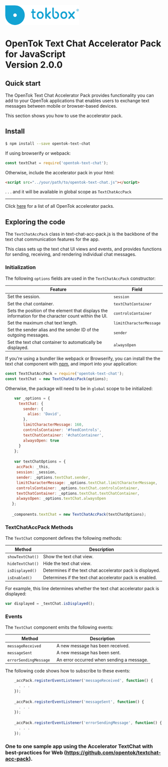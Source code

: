![logo](tokbox-logo.png)

# OpenTok Text Chat Accelerator Pack for JavaScript<br/>Version 2.0.0

## Quick start

The OpenTok Text Chat Accelerator Pack provides functionality you can add to your OpenTok applications that enables users to exchange text messages between mobile or browser-based devices. 

This section shows you how to use the accelerator pack.

## Install

```bash
$ npm install --save opentok-text-chat
```

If using browserify or webpack:

```javascript
const textChat = require('opentok-text-chat');
```

Otherwise, include the accelerator pack in your html:

```html
<script src="../your/path/to/opentok-text-chat.js"></script>
```
 . . . and it will be available in global scope as `TextChatAccPack`

-----------------

Click [here](https://www.npmjs.com/search?q=opentok-acc-pack) for a list of all OpenTok accelerator packs.


## Exploring the code

The `TextChatAccPack` class in text-chat-acc-pack.js is the backbone of the text chat communication features for the app.

This class sets up the text chat UI views and events, and provides functions for sending, receiving, and rendering individual chat messages.

### Initialization

The following `options` fields are used in the `TextChatAccPack` constructor:<br/>

| Feature        | Field  |
| ------------- | ------------- |
| Set the session. | `session`  |
| Set the chat container. | `textChatContainer`  |
| Sets the position of the element that displays the information for the character count within the UI. | `controlsContainer`  |
| Set the maximum chat text length. | `limitCharacterMessage`  |
| Set the sender alias and the sender ID of the outgoing messages. | `sender`  |
| Set the text chat container to automatically be displayed. | `alwaysOpen`  |


If you're using a bundler like webpack or Browserify, you can install the the text chat component with [npm](https://www.npmjs.com/package/opentok-text-chat), and import into your application:

  ```javascript
  const TextChatAccPack = require('opentok-text-chat');
  const textChat = new TextChatAccPack(options);
  ```


Otherwise, the package will need to be in `global` scope to be initialized:

  ```javascript
      var _options = {
        textChat: {
          sender: {
            alias: 'David',
          },
          limitCharacterMessage: 160,
          controlsContainer: '#feedControls',
          textChatContainer: '#chatContainer',
          alwaysOpen: true
        }
      };

      var textChatOptions = {
       accPack: _this,
       session: _session,
       sender: _options.textChat.sender,
       limitCharacterMessage: _options.textChat.limitCharacterMessage,
       controlsContainer: _options.textChat.controlsContainer,
       textChatContainer: _options.textChat.textChatContainer,
       alwaysOpen: _options.textChat.alwaysOpen
     };

     _components.textChat = new TextChatAccPack(textChatOptions);
  ```


### TextChatAccPack Methods

The `TextChat` component defines the following methods:

| Method        | Description  |
| ------------- | ------------- |
| `showTextChat()` | Show the text chat view.  |
| `hideTextChat()` | Hide the text chat view.  |
| `isDisplayed()` | Determines if the text chat accelerator pack is displayed.  |
| `isEnabled()` | Determines if the text chat accelerator pack is enabled.  |


For example, this line determines whether the text chat accelerator pack is displayed:

  ```javascript
  var displayed = _textChat.isDisplayed();
  ```

### Events

The `TextChat` component emits the following events:

| Method        | Description  |
| ------------- | ------------- |
| `messageReceived ` | A new message has been received.  |
| `messageSent ` | A new message has been sent.  |
| `errorSendingMessage ` | An error occurred when sending a message.  |


The following code shows how to subscribe to these events:

  ```javascript
      _accPack.registerEventListener('messageReceived', function() {
        . . .
      });

      _accPack.registerEventListener('messageSent', function() {
        . . .
      });

      _accPack.registerEventListener('errorSendingMessage', function() {
        . . .
      });
  ```

### One to one sample app using the Accelerator TextChat with best-practices for Web (https://github.com/opentok/textchat-acc-pack).
